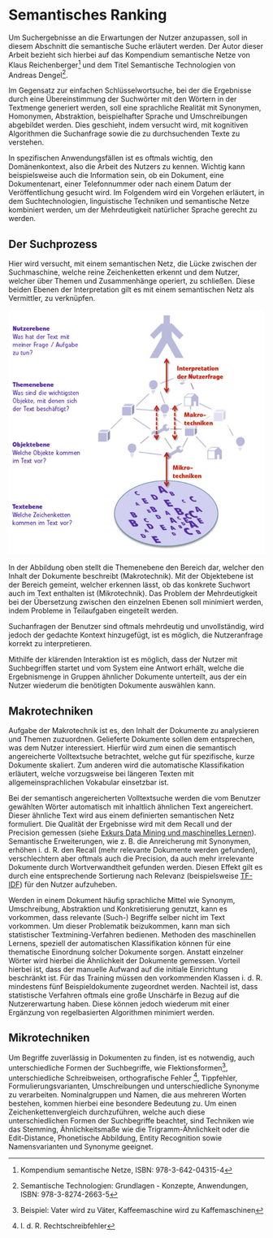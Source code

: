 # Semantisches Ranking

Um Suchergebnisse an die Erwartungen der Nutzer anzupassen, soll in diesem Abschnitt die semantische Suche erläutert 
werden. Der Autor dieser Arbeit bezieht sich hierbei auf das Kompendium semantische Netze von Klaus Reichenberger[^1] 
und dem Titel Semantische Technologien von Andreas Dengel[^5].

Im Gegensatz zur einfachen Schlüsselwortsuche, bei der die Ergebnisse durch eine Übereinstimmung der Suchwörter mit
den Wörtern in der Textmenge generiert werden, soll eine sprachliche Realität mit Synonymen, Homonymen, Abstraktion,
beispielhafter Sprache und Umschreibungen abgebildet werden. Dies geschieht, indem versucht wird, mit
kognitiven Algorithmen die Suchanfrage sowie die zu durchsuchenden Texte zu verstehen.
 
In spezifischen Anwendungsfällen ist es oftmals wichtig, den Domänenkontext, also die Arbeit des Nutzers zu kennen.
Wichtig kann beispielsweise auch die Information sein, ob ein Dokument, eine Dokumentenart, einer Telefonnummer
oder nach einem Datum der Veröffentlichung gesucht wird. Im Folgendem wird ein Vorgehen erläutert, in dem 
Suchtechnologien, linguistische Techniken und semantische Netze kombiniert werden, um der Mehrdeutigkeit natürlicher Sprache
gerecht zu werden.

## Der Suchprozess

Hier wird versucht, mit einem semantischen Netz, die Lücke zwischen der Suchmaschine, welche reine Zeichenketten erkennt
und dem Nutzer, welcher über Themen und Zusammenhänge operiert, zu schließen. Diese beiden Ebenen der Interpretation gilt es 
mit einem semantischen Netz als Vermittler, zu verknüpfen.

![alt text][interpretationsebenen]

In der Abbildung oben stellt die Themenebene den Bereich dar, welcher den Inhalt der Dokumente beschreibt (Makrotechnik).
Mit der Objektebene ist der Bereich gemeint, welcher erkennen lässt, ob das konkrete Suchwort auch im Text enthalten ist 
(Mikrotechnik). Das Problem der Mehrdeutigkeit bei der Übersetzung zwischen den einzelnen Ebenen soll minimiert werden, indem 
Probleme in Teilaufgaben eingeteilt werden.

Suchanfragen der Benutzer sind oftmals mehrdeutig und unvollständig, wird jedoch der gedachte Kontext hinzugefügt, ist 
es möglich, die Nutzeranfrage korrekt zu interpretieren.

Mithilfe der klärenden Interaktion ist es möglich, dass der Nutzer mit Suchbegriffen startet und vom System eine Antwort
erhält, welche die Ergebnismenge in Gruppen ähnlicher Dokumente unterteilt, aus der ein Nutzer wiederum die benötigten
Dokumente auswählen kann.

## Makrotechniken

Aufgabe der Makrotechnik ist es, den Inhalt der Dokumente zu analysieren und Themen zuzuordnen. Gelieferte Dokumente
sollen dem entsprechen, was dem Nutzer interessiert. Hierfür wird zum einen die semantisch angereicherte Volltextsuche 
betrachtet, welche gut für spezifische, kurze Dokumente skaliert. Zum anderen wird die automatische Klassifikation 
erläutert, welche vorzugsweise bei längeren Texten mit allgemeinsprachlichen Vokabular einsetzbar ist.

Bei der semantisch angereicherten Volltextsuche werden die vom Benutzer gewählten Wörter automatisch mit inhaltlich ähnlichen
Text angereichert. Dieser ähnliche Text wird aus einem definierten semantischen Netz formuliert.
Die Qualität der Ergebnisse wird mit dem Recall und der Precision gemessen 
(siehe [Exkurs Data Mining und maschinelles Lernen](06_exkurs_data_mining.md)). Semantische Erweiterungen, wie z. B. die
Anreicherung mit Synonymen, erhöhen i. d. R. den Recall (mehr relevante Dokumente werden gefunden), verschlechtern aber 
oftmals auch die Precision, da auch mehr irrelevante Dokumente durch Wortverwandtheit gefunden werden. Diesen Effekt 
gilt es durch eine entsprechende Sortierung nach Relevanz (beispielsweise [TF-IDF](07_tfidf.md)) für den Nutzer aufzuheben. 

Werden in einem Dokument häufig sprachliche Mittel wie Synonym, Umschreibung, Abstraktion und Konkretisierung genutzt,
kann es vorkommen, dass relevante (Such-) Begriffe selber nicht im Text vorkommen. Um dieser Problematik beizukommen,
kann man sich statistischer Textmining-Verfahren bedienen. Methoden des maschinellen Lernens, speziell der automatischen 
Klassifikation können für eine thematische Einordnung solcher Dokumente sorgen. Anstatt einzelner Wörter wird hierbei
die Ähnlichkeit der Dokumente gemessen. Vorteil hierbei ist, dass der manuelle Aufwand auf die initiale Einrichtung 
beschränkt ist. Für das Training müssen den vorkommenden Klassen i. d. R. mindestens fünf Beispieldokumente zugeordnet werden.
Nachteil ist, dass statistische Verfahren oftmals eine große Unschärfe in Bezug auf die Nutzererwartung haben. Diese
können jedoch wiederum mit einer Ergänzung von regelbasierten Algorithmen minimiert werden. 

## Mikrotechniken

Um Begriffe zuverlässig in Dokumenten zu finden, ist es notwendig, auch unterschiedliche Formen der Suchbegriffe, wie 
Flektionsformen[^2], unterschiedliche Schreibweisen, orthografische Fehler [^3], Tippfehler, Formulierungsvarianten,
Umschreibungen und unterschiedliche Synonyme zu verarbeiten. Nominalgruppen und Namen, die aus mehreren Worten bestehen, 
kommen hierbei eine besondere Bedeutung zu. Um einen Zeichenkettenvergleich durchzuführen, welche auch diese 
unterschiedlichen Formen der Suchbegriffe beachtet, sind Techniken wie das Stemming, Ähnlichkeitsmaße wie die 
Trigramm-Ähnlichkeit oder die Edit-Distance, Phonetische Abbildung, Entity Recognition sowie Namensvarianten und 
Synonyme geeignet. 



[interpretationsebenen]: images/interpretationsebenen.png "Verschiedene Interpretationsebenen zwischen Zeichenketten im Text 
und der Aufgabe des Nutzers. Entnommen aus [^1], Abb. 10.1."
 
 [^1]: Kompendium semantische Netze, ISBN: 978-3-642-04315-4
 
 [^5]: Semantische Technologien: Grundlagen - Konzepte, Anwendungen, ISBN: 978-3-8274-2663-5
 
 [^2]: Beispiel: Vater wird zu Väter, Kaffeemaschine wird zu Kaffemaschinen
 
 [^3]: I. d. R. Rechtschreibfehler